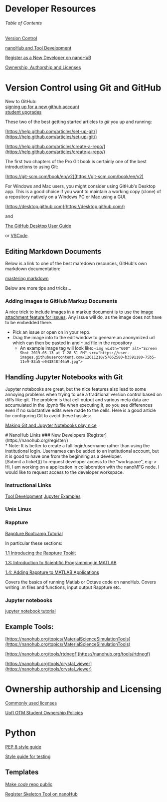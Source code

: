 # Developer Resources

###### Table of Contents
[Version Control](#vc)

[nanoHub and Tool Development](#nanohub)

[Register as a New Developer on nanoHuB](#nd)

[Ownership, Authorship and Licenses](#owner)

<a name="vc"/>

# Version Control using Git and GitHub

New to GitHub:<br/>
[signing up for a new github account](https://help.github.com/en/articles/signing-up-for-a-new-github-account)<br/>
[student upgrades](https://education.github.com/pack)

These two of the best getting started articles to _git_ you up and running:

[https://help.github.com/articles/set-up-git/](https://help.github.com/articles/set-up-git/)

[https://help.github.com/articles/create-a-repo/](https://help.github.com/articles/create-a-repo/)

The first two chapters of the Pro Git book is certainly one of the best introductions to using Git:

[https://git-scm.com/book/en/v2](https://git-scm.com/book/en/v2)

For Windows and Mac users, you might consider using GitHub's Desktop app.  This is a good choice if you want to maintain a working copy (clone) of a repository natively on a Windows PC or Mac using a GUI.

[https://desktop.github.com](https://desktop.github.com/)

and

[The GitHub Desktop User Guide](https://help.github.com/desktop/guides/getting-started-with-github-desktop/)

<a name="nanohub"/>

or [VSCode](https://code.visualstudio.com/).

## Editing Markdown Documents
Below is a link to one of the best maredown resources, GitHub's own markdown documentation:

[mastering markdown](https://guides.github.com/features/mastering-markdown/)

Below are more tips and tricks...

### Adding images to GitHub Markup Documents
A nice trick to include images in a markup document is to use the [image attachment feature for issues](https://help.github.com/en/articles/file-attachments-on-issues-and-pull-requests).  Any issue will do, as the image does not have to be embedded there.
* Pick an issue or open on in your repo.  
* Drag the image into to the edit window to geneare an anonymized url which can then be pasted in and `*.md` file in the repository
  - An example image tag will look like: `<img width="600" alt="Screen Shot 2019-05-13 at 7 28 51 PM" src="https://user-images.githubusercontent.com/12611210/57662580-b3591180-75b5-11e9-83a5-e043848f46a9.jpg">`


## Handling Jupyter Notebooks with Git

Jupyter notebooks are great, but the nice features also lead to some annoying problems when trying to use a traditional version control based on diffs like git.  The problem is that cell output and various meta data are accumulated in the .ipynb file when executing it, so you see differences even if no substantive edits were made to the cells.  Here is a good article for configuring Git to avoid these hassles:

[Making Git and Jupyter Notebooks play nice](http://timstaley.co.uk/posts/making-git-and-jupyter-notebooks-play-nice/)

<a name="zh"/>

<a name="nanohub">
# NanoHub Links

<a name="nd"/>
### New Developers
[Register](https://nanohub.org/register/)<br/>
* Note: It is better to create a full login/username rather than using the institutional login.  Usernames can be added to an institutional account, but it is good to have one from the beginning as a developer.<br/>
[Submit a ticket]() to request developer access to the "workspace", e.g:
> Hi, I am working on a application in collaboration with the nanoMFG node.  I would like to request access to the developer workspace.


### Instructional Links

 [Tool Development](
https://www.google.com/url?sa=t&rct=j&q=&esrc=s&source=web&cd=5&ved=0ahUKEwirlPLmldPaAhUq0oMKHbH9BOAQFghFMAQ&url=https%3A%2F%2Fhelp.hubzero.org%2Fdocumentation%2F220%2Ftooldevs%3Faction%3Dpdf%26children%3D1&usg=AOvVaw0bLi0aG4sqWCS5yMXXtAAY)
[Jupyter Examples](https://nanohub.org/resources/jupyterexamples)

### Unix Linux

### Rappture

[Rappture Bootcamp Tutorial](https://nanohub.org/resources/14671#series)

In particular these sections:

[1.1 Introducing the Rappture Tookit](https://www.youtube.com/watch?time_continue=1577&v=2g7lgOr8SJ4)

[1.3: Introduction to Scientific Programming in MATLAB](https://www.youtube.com/watch?time_continue=3&v=0NHazC8_MBg)

[1.4: Adding Rappture to MATLAB Applications](https://www.youtube.com/watch?time_continue=693&v=GykLDQfw8G8)

Covers the basics of running Matlab or Octave code on nanoHub.  Covers writing .m files and functions, input output Rappture etc.

### Jupyter notebooks

[jupyter notebook tutorial](https://www.youtube.com/watch?v=5wJ9yz8iV2c)

## Example Tools:
 
[https://nanohub.org/topics/MaterialScienceSimulationTools](https://nanohub.org/topics/MaterialScienceSimulationTools)

[https://nanohub.org/tools/rtdnegf](https://nanohub.org/tools/rtdnegf)

[https://nanohub.org/tools/crystal_viewer](https://nanohub.org/tools/crystal_viewer)

<a name="owner" />

# Ownership authorship and Licensing

[Commonly used licenses](https://opensource.org/licenses)

[UofI OTM Student Ownership Policies](http://otm.illinois.edu/disclose-protect/student-ownership-policy)

<a name="python" />

# Python

[PEP 8 style guide](https://www.python.org/dev/peps/pep-0008/#function-and-variable-names)

[Style guide for testing](https://jrsmith3.github.io/python-testing-style-guidelines.html)


## Templates

[Make *code* repo public](https://github.com/nanoMFG/GSA-Raman/issues/10)

[Register Skeleton Tool on nanoHub](https://github.com/nanoMFG/GSA-Raman/issues/14)
